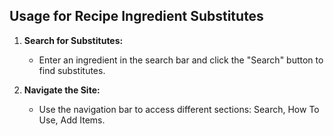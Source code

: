 ## Usage for Recipe Ingredient Substitutes
1. **Search for Substitutes:**
    - Enter an ingredient in the search bar and click the "Search" button to find substitutes.

2. **Navigate the Site:**
    - Use the navigation bar to access different sections: Search, How To Use, Add Items.
